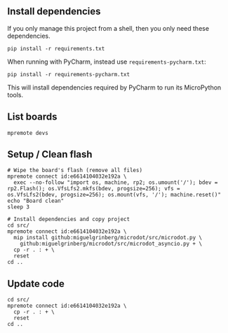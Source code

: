 ## Install dependencies

If you only manage this project from a shell, then you only need these dependencies.
```shell
pip install -r requirements.txt
```

When running with PyCharm, instead use `requirements-pycharm.txt`:
```shell
pip install -r requirements-pycharm.txt
```

This will install dependencies required by PyCharm to run its MicroPython tools.

## List boards
```shell
mpremote devs
```

## Setup / Clean flash

```shell
# Wipe the board's flash (remove all files)
mpremote connect id:e6614104032e192a \
  exec --no-follow "import os, machine, rp2; os.umount('/'); bdev = rp2.Flash(); os.VfsLfs2.mkfs(bdev, progsize=256); vfs = os.VfsLfs2(bdev, progsize=256); os.mount(vfs, '/'); machine.reset()"
echo "Board clean"
sleep 3

# Install dependencies and copy project
cd src/
mpremote connect id:e6614104032e192a \
  mip install github:miguelgrinberg/microdot/src/microdot.py \
    github:miguelgrinberg/microdot/src/microdot_asyncio.py + \
  cp -r . : + \
  reset
cd ..
```

## Update code
```shell
cd src/
mpremote connect id:e6614104032e192a \
  cp -r . : + \
  reset
cd ..
```
